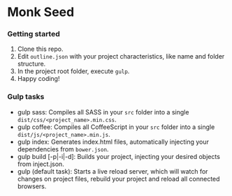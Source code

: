 # Monk Seed
### Getting started
1) Clone this repo.
2) Edit ```outline.json``` with your project characteristics, like name and folder structure.
3) In the project root folder, execute ```gulp```.
4) Happy coding!
### Gulp tasks
- gulp sass: Compiles all SASS in your ```src``` folder into a single ```dist/css/<project_name>.min.css```.
- gulp coffee: Compiles all CoffeeScript in your ```src``` folder into a single ```dist/js/<project_name>.min.js```.
- gulp index: Generates index.html files, automatically injecting your dependencies from ```bower.json```.
- gulp build [-p|-i|-d]: Builds your project, injecting your desired objects from inject.json.
- gulp (default task): Starts a live reload server, which will watch for changes on project files, rebuild your project and reload all connected browsers.